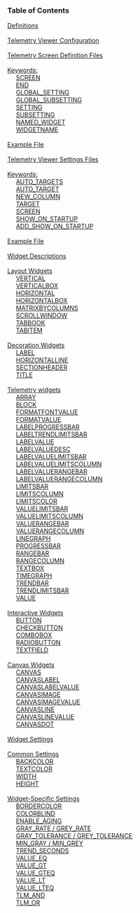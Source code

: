 ### Table of Contents

<span>[Definitions](#definitions)</span><br/>
<br/>
<span>[Telemetry Viewer Configuration](#telemetry-viewer-configuration)</span><br/>
<br/>
<span>[Telemetry Screen Definition Files](#telemetry-screen-definition-files)</span><br/>
<br/>
<span>[Keywords:](#keywords:)</span><br/>
&nbsp;&nbsp;&nbsp;&nbsp; [SCREEN](#screen)<br/>
&nbsp;&nbsp;&nbsp;&nbsp; [END](#end)<br/>
&nbsp;&nbsp;&nbsp;&nbsp; [GLOBAL_SETTING](#globalsetting)<br/>
&nbsp;&nbsp;&nbsp;&nbsp; [GLOBAL_SUBSETTING](#globalsubsetting)<br/>
&nbsp;&nbsp;&nbsp;&nbsp; [SETTING](#setting)<br/>
&nbsp;&nbsp;&nbsp;&nbsp; [SUBSETTING](#subsetting)<br/>
&nbsp;&nbsp;&nbsp;&nbsp; [NAMED_WIDGET](#namedwidget)<br/>
&nbsp;&nbsp;&nbsp;&nbsp; [WIDGETNAME](#widgetname)<br/>
<br/>
<span>[Example File](#example-file)</span><br/>
<br/>
<span>[Telemetry Viewer Settings Files](#telemetry-viewer-settings-files)</span><br/>
<br/>
<span>[Keywords:](#keywords:)</span><br/>
&nbsp;&nbsp;&nbsp;&nbsp; [AUTO_TARGETS](#autotargets)<br/>
&nbsp;&nbsp;&nbsp;&nbsp; [AUTO_TARGET](#autotarget)<br/>
&nbsp;&nbsp;&nbsp;&nbsp; [NEW_COLUMN](#newcolumn)<br/>
&nbsp;&nbsp;&nbsp;&nbsp; [TARGET](#target)<br/>
&nbsp;&nbsp;&nbsp;&nbsp; [SCREEN](#screen)<br/>
&nbsp;&nbsp;&nbsp;&nbsp; [SHOW_ON_STARTUP](#showonstartup)<br/>
&nbsp;&nbsp;&nbsp;&nbsp; [ADD_SHOW_ON_STARTUP](#addshowonstartup)<br/>
<br/>
<span>[Example File](#example-file)</span><br/>
<br/>
<span>[Widget Descriptions](#widget-descriptions)</span><br/>
<br/>
<span>[Layout Widgets](#layout-widgets)</span><br/>
&nbsp;&nbsp;&nbsp;&nbsp; [VERTICAL](#vertical)<br/>
&nbsp;&nbsp;&nbsp;&nbsp; [VERTICALBOX](#verticalbox)<br/>
&nbsp;&nbsp;&nbsp;&nbsp; [HORIZONTAL](#horizontal)<br/>
&nbsp;&nbsp;&nbsp;&nbsp; [HORIZONTALBOX](#horizontalbox)<br/>
&nbsp;&nbsp;&nbsp;&nbsp; [MATRIXBYCOLUMNS](#matrixbycolumns)<br/>
&nbsp;&nbsp;&nbsp;&nbsp; [SCROLLWINDOW](#scrollwindow)<br/>
&nbsp;&nbsp;&nbsp;&nbsp; [TABBOOK](#tabbook)<br/>
&nbsp;&nbsp;&nbsp;&nbsp; [TABITEM](#tabitem)<br/>
<br/>
<span>[Decoration Widgets](#decoration-widgets)</span><br/>
&nbsp;&nbsp;&nbsp;&nbsp; [LABEL](#label)<br/>
&nbsp;&nbsp;&nbsp;&nbsp; [HORIZONTALLINE](#horizontalline)<br/>
&nbsp;&nbsp;&nbsp;&nbsp; [SECTIONHEADER](#sectionheader)<br/>
&nbsp;&nbsp;&nbsp;&nbsp; [TITLE](#title)<br/>
<br/>
<span>[Telemetry widgets](#telemetry-widgets)</span><br/>
&nbsp;&nbsp;&nbsp;&nbsp; [ARRAY](#array)<br/>
&nbsp;&nbsp;&nbsp;&nbsp; [BLOCK](#block)<br/>
&nbsp;&nbsp;&nbsp;&nbsp; [FORMATFONTVALUE](#formatfontvalue)<br/>
&nbsp;&nbsp;&nbsp;&nbsp; [FORMATVALUE](#formatvalue)<br/>
&nbsp;&nbsp;&nbsp;&nbsp; [LABELPROGRESSBAR](#labelprogressbar)<br/>
&nbsp;&nbsp;&nbsp;&nbsp; [LABELTRENDLIMITSBAR](#labeltrendlimitsbar)<br/>
&nbsp;&nbsp;&nbsp;&nbsp; [LABELVALUE](#labelvalue)<br/>
&nbsp;&nbsp;&nbsp;&nbsp; [LABELVALUEDESC](#labelvaluedesc)<br/>
&nbsp;&nbsp;&nbsp;&nbsp; [LABELVALUELIMITSBAR](#labelvaluelimitsbar)<br/>
&nbsp;&nbsp;&nbsp;&nbsp; [LABELVALUELIMITSCOLUMN](#labelvaluelimitscolumn)<br/>
&nbsp;&nbsp;&nbsp;&nbsp; [LABELVALUERANGEBAR](#labelvaluerangebar)<br/>
&nbsp;&nbsp;&nbsp;&nbsp; [LABELVALUERANGECOLUMN](#labelvaluerangecolumn)<br/>
&nbsp;&nbsp;&nbsp;&nbsp; [LIMITSBAR](#limitsbar)<br/>
&nbsp;&nbsp;&nbsp;&nbsp; [LIMITSCOLUMN](#limitscolumn)<br/>
&nbsp;&nbsp;&nbsp;&nbsp; [LIMITSCOLOR](#limitscolor)<br/>
&nbsp;&nbsp;&nbsp;&nbsp; [VALUELIMITSBAR](#valuelimitsbar)<br/>
&nbsp;&nbsp;&nbsp;&nbsp; [VALUELIMITSCOLUMN](#valuelimitscolumn)<br/>
&nbsp;&nbsp;&nbsp;&nbsp; [VALUERANGEBAR](#valuerangebar)<br/>
&nbsp;&nbsp;&nbsp;&nbsp; [VALUERANGECOLUMN](#valuerangecolumn)<br/>
&nbsp;&nbsp;&nbsp;&nbsp; [LINEGRAPH](#linegraph)<br/>
&nbsp;&nbsp;&nbsp;&nbsp; [PROGRESSBAR](#progressbar)<br/>
&nbsp;&nbsp;&nbsp;&nbsp; [RANGEBAR](#rangebar)<br/>
&nbsp;&nbsp;&nbsp;&nbsp; [RANGECOLUMN](#rangecolumn)<br/>
&nbsp;&nbsp;&nbsp;&nbsp; [TEXTBOX](#textbox)<br/>
&nbsp;&nbsp;&nbsp;&nbsp; [TIMEGRAPH](#timegraph)<br/>
&nbsp;&nbsp;&nbsp;&nbsp; [TRENDBAR](#trendbar)<br/>
&nbsp;&nbsp;&nbsp;&nbsp; [TRENDLIMITSBAR](#trendlimitsbar)<br/>
&nbsp;&nbsp;&nbsp;&nbsp; [VALUE](#value)<br/>
<br/>
<span>[Interactive Widgets](#interactive-widgets)</span><br/>
&nbsp;&nbsp;&nbsp;&nbsp; [BUTTON](#button)<br/>
&nbsp;&nbsp;&nbsp;&nbsp; [CHECKBUTTON](#checkbutton)<br/>
&nbsp;&nbsp;&nbsp;&nbsp; [COMBOBOX](#combobox)<br/>
&nbsp;&nbsp;&nbsp;&nbsp; [RADIOBUTTON](#radiobutton)<br/>
&nbsp;&nbsp;&nbsp;&nbsp; [TEXTFIELD](#textfield)<br/>
<br/>
<span>[Canvas Widgets](#canvas-widgets)</span><br/>
&nbsp;&nbsp;&nbsp;&nbsp; [CANVAS](#canvas)<br/>
&nbsp;&nbsp;&nbsp;&nbsp; [CANVASLABEL](#canvaslabel)<br/>
&nbsp;&nbsp;&nbsp;&nbsp; [CANVASLABELVALUE](#canvaslabelvalue)<br/>
&nbsp;&nbsp;&nbsp;&nbsp; [CANVASIMAGE](#canvasimage)<br/>
&nbsp;&nbsp;&nbsp;&nbsp; [CANVASIMAGEVALUE](#canvasimagevalue)<br/>
&nbsp;&nbsp;&nbsp;&nbsp; [CANVASLINE](#canvasline)<br/>
&nbsp;&nbsp;&nbsp;&nbsp; [CANVASLINEVALUE](#canvaslinevalue)<br/>
&nbsp;&nbsp;&nbsp;&nbsp; [CANVASDOT](#canvasdot)<br/>
<br/>
<span>[Widget Settings](#widget-settings)</span><br/>
<br/>
<span>[Common Settings](#common-settings)</span><br/>
&nbsp;&nbsp;&nbsp;&nbsp; [BACKCOLOR](#backcolor)<br/>
&nbsp;&nbsp;&nbsp;&nbsp; [TEXTCOLOR](#textcolor)<br/>
&nbsp;&nbsp;&nbsp;&nbsp; [WIDTH](#width)<br/>
&nbsp;&nbsp;&nbsp;&nbsp; [HEIGHT](#height)<br/>
<br/>
<span>[Widget-Specific Settings](#widget-specific-settings)</span><br/>
&nbsp;&nbsp;&nbsp;&nbsp; [BORDERCOLOR](#bordercolor)<br/>
&nbsp;&nbsp;&nbsp;&nbsp; [COLORBLIND](#colorblind)<br/>
&nbsp;&nbsp;&nbsp;&nbsp; [ENABLE_AGING](#enableaging)<br/>
&nbsp;&nbsp;&nbsp;&nbsp; [GRAY_RATE / GREY_RATE](#grayrate-/-greyrate)<br/>
&nbsp;&nbsp;&nbsp;&nbsp; [GRAY_TOLERANCE / GREY_TOLERANCE](#graytolerance-/-greytolerance)<br/>
&nbsp;&nbsp;&nbsp;&nbsp; [MIN_GRAY / MIN_GREY](#mingray-/-mingrey)<br/>
&nbsp;&nbsp;&nbsp;&nbsp; [TREND_SECONDS](#trendseconds)<br/>
&nbsp;&nbsp;&nbsp;&nbsp; [VALUE_EQ](#valueeq)<br/>
&nbsp;&nbsp;&nbsp;&nbsp; [VALUE_GT](#valuegt)<br/>
&nbsp;&nbsp;&nbsp;&nbsp; [VALUE_GTEQ](#valuegteq)<br/>
&nbsp;&nbsp;&nbsp;&nbsp; [VALUE_LT](#valuelt)<br/>
&nbsp;&nbsp;&nbsp;&nbsp; [VALUE_LTEQ](#valuelteq)<br/>
&nbsp;&nbsp;&nbsp;&nbsp; [TLM_AND](#tlmand)<br/>
&nbsp;&nbsp;&nbsp;&nbsp; [TLM_OR](#tlmor)<br/>
